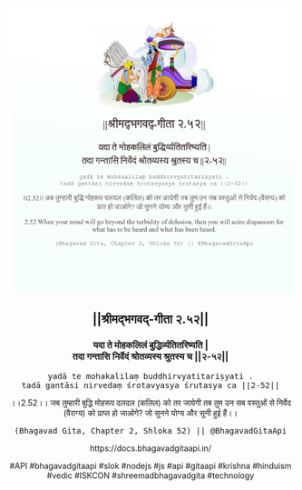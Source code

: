 <img src="../../asset/BG_2_52.png"/>
<center><h2>||श्रीमद्‍भगवद्‍-गीता २.५२||</h2>
<h3>यदा ते मोहकलिलं बुद्धिर्व्यतितरिष्यति |<br/>तदा गन्तासि निर्वेदं श्रोतव्यस्य श्रुतस्य च ||२-५२||</h3>
<pre>yadā te mohakalilaṃ buddhirvyatitariṣyati .<br/>tadā gantāsi nirvedaṃ śrotavyasya śrutasya ca ||2-52||</pre>
<p>।।2.52।। जब तुम्हारी बुद्धि मोहरूप दलदल (कलिल) को तर जायेगी तब तुम उन सब वस्तुओं से निर्वेद (वैराग्य) को प्राप्त हो जाओगे? जो सुनने योग्य और सुनी हुई हैं।।</p>
<pre>(Bhagavad Gita, Chapter 2, Shloka 52) || @BhagavadGitaApi</pre><p>https://docs.bhagavadgitaapi.in/</p><p>#API #bhagavadgitaapi #slok #nodejs #js #api #gitaapi #krishna #hinduism #vedic #ISKCON #shreemadbhagavadgita #technology</p></center>